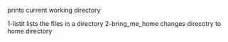 prints current working directory

1-listit lists the files in a directory
2-bring_me_home changes direcotry to home directory
